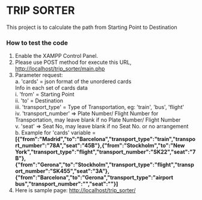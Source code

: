 # TRIP SORTER
This project is to calculate the path from Starting Point to Destination

### How to test the code
1. Enable the XAMPP Control Panel.
2. Please use POST method for execute this URL, [http://localhost/trip_sorter/main.php](http://localhost/trip_sorter/main.php "Trip Sorter")
3. Parameter request:<br />
   a. 'cards' = json format of the unordered cards<br />
               Info in each set of cards data<br />
               i.   'from' = Starting Point<br />
               ii.  'to' = Destination<br />
               iii. 'transport_type' = Type of Transportation, eg: 'train', 'bus', 'flight'<br />
               iv.  'transport_number' => Plate Number/ Flight Number for Transportation, may leave blank if no Plate Number/ Flight Number<br />
               v.   'seat' => Seat No, may leave blank if no Seat No. or no arrangement<br />
   b. Example for 'cards' variable = <b> [{"from":"Madrid","to":"Barcelona","transport_type":"train","transport_number":"78A","seat":"45B"},{"from":"Stockholm","to":"New York","transport_type":"flight","transport_number":"SK22","seat":"7B"},{"from":"Gerona","to":"Stockholm","transport_type":"flight","transport_number":"SK455","seat":"3A"},{"from":"Barcelona","to":"Gerona","transport_type":"airport bus","transport_number":"","seat":""}] </b>
4. Here is sample page: [http://localhost/trip_sorter/](http://localhost/trip_sorter/ "Trip Sorter Page")
